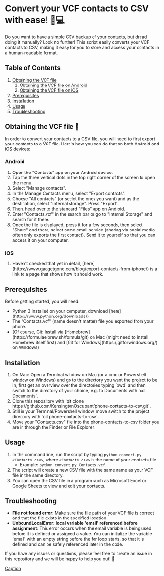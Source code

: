 <h1>Convert your VCF contacts to CSV with ease! 📱💻</h1><p>Do you want to have a simple CSV backup of your contacts, but dread doing it manually? Look no further! This script easily converts your VCF contacts to CSV, making it easy for you to store and access your contacts in a human-readable format.</p><h2>Table of Contents</h2><ol><li><a href="#obtaining-the-vcf-file" target="_new">Obtaining the VCF file</a><ol><li><a href="#android" target="_new">Obtaining the VCF file on Android</a></li><li><a href="#ios" target="_new">Obtaining the VCF file on iOS</a></li></ol></li><li><a href="#prerequisites" target="_new">Prerequisites</a></li><li><a href="#installation" target="_new">Installation</a></li><li><a href="#usage" target="_new">Usage</a></li><li><a href="#troubleshooting" target="_new">Troubleshooting</a></li></ol><h2>Obtaining the VCF file 📱</h2><p>In order to convert your contacts to a CSV file, you will need to first export your contacts to a VCF file. Here's how you can do that on both Android and iOS devices:</p><h3>Android</h3><ol><li>Open the "Contacts" app on your Android device.</li><li>Tap the three vertical dots in the top right corner of the screen to open the menu.</li><li>Select "Manage contacts".</li><li>In the Manage Contacts menu, select "Export contacts".</li><li>Choose "All contacts" (or seelct the ones you want) and as the destination, select "Internal storage". Press "Export".</li><li>Then, head over to the standard "Files" app on Android.</li><li>Enter "Contacts.vcf" in the search bar or go to "Internal Storage" and search for it there.</li><li>Once the file is displayed, press it for a few seconds, then select "Share" and there, select some email service (sharing via social media often only exports the first contact). Send it to yourself so that you can access it on your computer.</li></ol><h3>iOS</h3><ol><li>Haven't checked that yet in detail, [here](https://www.gadgetgone.com/blog/export-contacts-from-iphone/) is a link to a page that shows how it should work. </li></ol><h2>Prerequisites</h2><p>Before getting started, you will need:</p><ul><li>Python 3 installed on your computer, download [here](https://www.python.org/downloads/)</li><li>The "Contacts.vcf" (name doesn't matter) file you exported from your phone.</li><li>(Of course, Git: Install via [Homebrew](https://formulae.brew.sh/formula/git) on Mac (might need to install Homebrew itself first) and [Git for Windows](https://gitforwindows.org/) on Windows)</li></ul><h2>Installation</h2><ol><li>On Mac: Open a Terminal window on Mac (or a cmd or Powershell window on Windows) and go to the directory you want the project to be in, first get an overview over the directories typing `pwd` and then switch to the directory of your choice, e.g. to Documents with `cd Documents`.</li><li>Clone this repository with 'git clone https://github.com/KensingtonOscupant/phone-contacts-to-csv.git`.</li><li>Still in your Terminal/Powershell window, move switch to the project directory with `cd phone-contacts-to-csv`.</li><li>Move your "Contacts.csv" file into the phone-contacts-to-csv folder you are in through the Finder or File Explorer.</li></ol><h2>Usage</h2><ol><li>In the command line, run the script by typing <code>python convert.py &lt;Contacts.csv&gt;</code>, where <code>&lt;Contacts.csv&gt;</code> is the name of your contacts file.<ul><li>Example: <code>python convert.py Contacts.vcf</code></li></ul></li><li>The script will create a new CSV file with the same name as your VCF file in the same directory.</li><li>You can open the CSV file in a program such as Microsoft Excel or Google Sheets to view and edit your contacts.</li></ol><h2>Troubleshooting</h2><ul><li><strong>File not found error</strong>: Make sure the file path of your VCF file is correct and that the file exists in the specified location.</li><li><strong>UnboundLocalError: local variable 'email' referenced before assignment</strong>: This error occurs when the email variable is being used before it is defined or assigned a value. You can initialize the variable 'email' with an empty string before the for loop starts, so that it is defined and can be safely referenced later in the code.</li></ul><p>If you have any issues or questions, please feel free to create an issue in this repository and we will be happy to help you out! 🤗</p>

[Caption](https://example.com)
